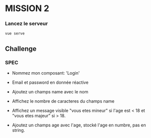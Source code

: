 # MISSION 2

### Lancez le serveur

```bash
vue serve
```
## Challenge
### SPEC 

- Nommez mon composant: 'Login'

- Email et password en donnée réactive

- Ajoutez un champs name avec le nom

- Affichez le nombre de caracteres du champs name
- Affichez un message visible "vous etes mineur" si l'age est < 18 et "vous etes majeur" si > 18.

- Ajoutez un champs age avec l'age, stocké l'age en numbre, pas en string.

